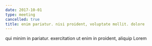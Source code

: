 ```yaml
---
date: 2017-10-01
type: meeting
cancelled: true
title: enim pariatur. nisi proident, voluptate mollit. dolore
---
```

qui minim in pariatur. exercitation ut enim in proident, aliquip Lorem